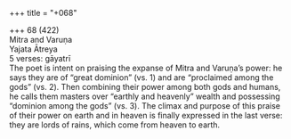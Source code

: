+++
title = "+068"

+++
68 (422)  
Mitra and Varuṇa  
Yajata Ātreya  
5 verses: gāyatrī  
The poet is intent on praising the expanse of Mitra and Varuṇa’s power: he says  they are of “great dominion” (vs. 1) and are “proclaimed among the gods” (vs. 2).  Then combining their power among both gods and humans, he calls them masters  over “earthly and heavenly” wealth and possessing “dominion among the gods” (vs.  3). The climax and purpose of this praise of their power on earth and in heaven is finally expressed in the last verse: they are lords of rains, which come from heaven  to earth.  